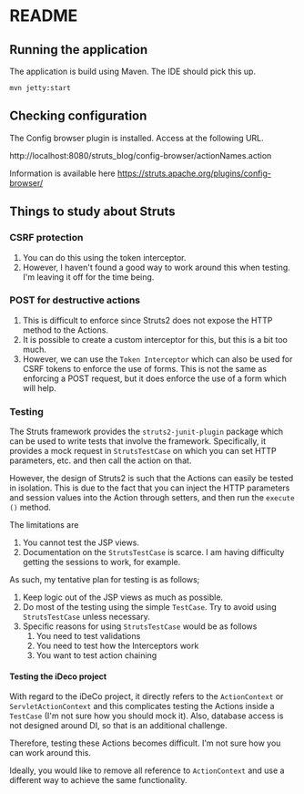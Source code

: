 # README

## Running the application 

The application is build using Maven. The IDE should pick this up.

```shell
mvn jetty:start
```

## Checking configuration

The Config browser plugin is installed. Access at the following URL.

http://localhost:8080/struts_blog/config-browser/actionNames.action

Information is available here https://struts.apache.org/plugins/config-browser/


## Things to study about Struts

### CSRF protection

1. You can do this using the token interceptor.
2. However, I haven't found a good way to work around this when testing. I'm leaving it off for the time being.

### POST for destructive actions

1. This is difficult to enforce since Struts2 does not expose the HTTP method to the Actions.
2. It is possible to create a custom interceptor for this, but this is a bit too much.
3. However, we can use the `Token Interceptor` which can also be used for CSRF tokens to enforce the use of forms. 
   This is not the same as enforcing a POST request, but it does enforce the use of a form which will help.

### Testing

The Struts framework provides the `struts2-junit-plugin` package which can be used to write tests that involve the 
framework. Specifically, it provides a mock request in `StrutsTestCase` on which you can set HTTP parameters, etc. and 
then call the action on that.

However, the design of Struts2 is such that the Actions can easily be tested in isolation. This is due to the fact 
that you can inject the HTTP parameters and session values into the Action through setters, and then run the `execute
()` method.

The limitations are

1. You cannot test the JSP views.
2. Documentation on the `StrutsTestCase` is scarce. I am having difficulty getting the sessions to work, for example.

As such, my tentative plan for testing is as follows;

1. Keep logic out of the JSP views as much as possible.
2. Do most of the testing using the simple `TestCase`. Try to avoid using `StrutsTestCase` unless necessary.
3. Specific reasons for using `StrutsTestCase` would be as follows
   1. You need to test validations
   2. You need to test how the Interceptors work
   3. You want to test action chaining

#### Testing the iDeco project

With regard to the iDeCo project, it directly refers to the `ActionContext` or `ServletActionContext` and this 
complicates testing the Actions inside a `TestCase` (I'm not sure how you should mock it). Also, database access 
is not designed around DI, so that is an additional challenge.

Therefore, testing these Actions becomes difficult. I'm not sure how you can work around this.

Ideally, you would like to remove all reference to `ActionContext` and use a different way to achieve the same functionality.

